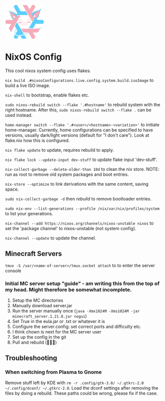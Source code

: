 <img src="logo.png" width=25% height=25%>

# NixOS Config
This cool nixos system config uses flakes.

`nix build .#nixosConfigurations.live.config.system.build.isoImage` to
build a live ISO image.

`nix-shell` to bootstrap, enable flakes etc.

`sudo nixos-rebuild switch --flake '.#hostname'` to rebuild system with the right hostname.
After this, `sudo nixos-rebuild switch --flake .` can be used instead.

`home-manager switch --flake '.#<user>/<hostname>-<variation>'` to initiate home-manager.
Currently, home configurations can be specified to have versions, usually
dark/light versions (default for "I don't care"). Look at flake.nix how this
is configured.

`nix flake update` to update, requires rebuild to apply.

`nix flake lock --update-input dev-stuff` to update flake input 'dev-stuff'.

`nix-collect-garbage --delete-older-than 10d` to clean the nix store.
NOTE: run as root to remove old system packages and boot entries.

`nix-store --optimize` to link derivations with the same content, saving space.

`sudo nix-collect-garbage -d` then *rebuild* to remove bootloader entries.

`sudo nix-env --list-generations --profile /nix/var/nix/profiles/system` to
list your generations.

`nix-channel --add https://nixos.org/channels/nixos-unstable nixos` to
set the 'package channel' to nixos-unstable (not system config).

`nix-channel --update` to update the channel.

## Minecraft Servers
`tmux -S /var/<name-of-server>/tmux.socket attach` to to enter the server console
### Initial MC server setup "guide" - am writing this from the top of my head. Might therefore be somewhat incomplete.
1. Setup the MC directories
2. Manually download server.jar
3. Run the server manually once (`java -Xmx1024M -Xms1024M -jar minecraft_server.1.21.8.jar nogui`)
4. Set True in the eula.jar or .txt or whatever it is
5. Configure the server.config: set correct ports and difficulty etc.
6. I think chown is next for the MC server user
7. Set up the config in the git
8. Pull and rebuild (🙏🙏🙏)


## Troubleshooting
### When switching from Plasma to Gnome
Remove stuff left by KDE with `rm -r .config/gtk-3.0/ ~/.gtkrc-2.0 ~/.config/dconf/ ~/.gtkrc-2.0`.
Load the dconf settings after removing the files by doing a rebuild.
These paths could be wrong, please fix if the case.

